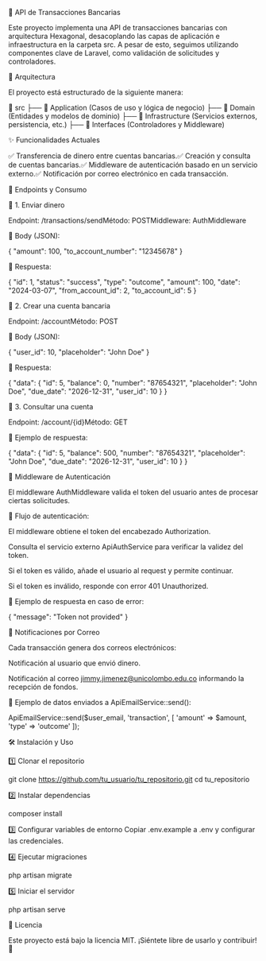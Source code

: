 📘 API de Transacciones Bancarias

Este proyecto implementa una API de transacciones bancarias con arquitectura Hexagonal, desacoplando las capas de aplicación e infraestructura en la carpeta src. A pesar de esto, seguimos utilizando componentes clave de Laravel, como validación de solicitudes y controladores.

🚀 Arquitectura

El proyecto está estructurado de la siguiente manera:

📂 src
 ├── 📂 Application (Casos de uso y lógica de negocio)
 ├── 📂 Domain (Entidades y modelos de dominio)
 ├── 📂 Infrastructure (Servicios externos, persistencia, etc.)
 ├── 📂 Interfaces (Controladores y Middleware)

✨ Funcionalidades Actuales

✅ Transferencia de dinero entre cuentas bancarias.✅ Creación y consulta de cuentas bancarias.✅ Middleware de autenticación basado en un servicio externo.✅ Notificación por correo electrónico en cada transacción.

📡 Endpoints y Consumo

🔹 1. Enviar dinero

Endpoint: /transactions/sendMétodo: POSTMiddleware: AuthMiddleware

📌 Body (JSON):

{
  "amount": 100,
  "to_account_number": "12345678"
}

📌 Respuesta:

{
  "id": 1,
  "status": "success",
  "type": "outcome",
  "amount": 100,
  "date": "2024-03-07",
  "from_account_id": 2,
  "to_account_id": 5
}

🔹 2. Crear una cuenta bancaria

Endpoint: /accountMétodo: POST

📌 Body (JSON):

{
  "user_id": 10,
  "placeholder": "John Doe"
}

📌 Respuesta:

{
  "data": {
    "id": 5,
    "balance": 0,
    "number": "87654321",
    "placeholder": "John Doe",
    "due_date": "2026-12-31",
    "user_id": 10
  }
}

🔹 3. Consultar una cuenta

Endpoint: /account/{id}Método: GET

📌 Ejemplo de respuesta:

{
  "data": {
    "id": 5,
    "balance": 500,
    "number": "87654321",
    "placeholder": "John Doe",
    "due_date": "2026-12-31",
    "user_id": 10
  }
}

🔑 Middleware de Autenticación

El middleware AuthMiddleware valida el token del usuario antes de procesar ciertas solicitudes.

📌 Flujo de autenticación:

El middleware obtiene el token del encabezado Authorization.

Consulta el servicio externo ApiAuthService para verificar la validez del token.

Si el token es válido, añade el usuario al request y permite continuar.

Si el token es inválido, responde con error 401 Unauthorized.

📌 Ejemplo de respuesta en caso de error:

{
  "message": "Token not provided"
}

📩 Notificaciones por Correo

Cada transacción genera dos correos electrónicos:

Notificación al usuario que envió dinero.

Notificación al correo jimmy.jimenez@unicolombo.edu.co informando la recepción de fondos.

📌 Ejemplo de datos enviados a ApiEmailService::send():

ApiEmailService::send($user_email, 'transaction', [
  'amount' => $amount,
  'type' => 'outcome'
]);

🛠️ Instalación y Uso

1️⃣ Clonar el repositorio

git clone https://github.com/tu_usuario/tu_repositorio.git
cd tu_repositorio

2️⃣ Instalar dependencias

composer install

3️⃣ Configurar variables de entorno
Copiar .env.example a .env y configurar las credenciales.

4️⃣ Ejecutar migraciones

php artisan migrate

5️⃣ Iniciar el servidor

php artisan serve

📄 Licencia

Este proyecto está bajo la licencia MIT. ¡Siéntete libre de usarlo y contribuir! 🎉
